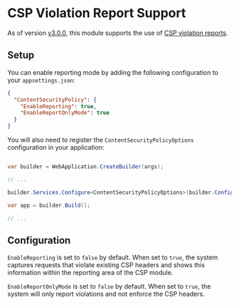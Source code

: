 ﻿# CSP Violation Report Support

As of version [v3.0.0](https://github.com/liamgold/xperience-community-csp-management/releases/tag/v3.0.0), this module supports the use of [CSP violation reports](https://developer.mozilla.org/en-US/docs/Web/HTTP/Headers/Content-Security-Policy/report-to).

## Setup

You can enable reporting mode by adding the following configuration to your `appsettings.json`:

```json
{
  "ContentSecurityPolicy": {
	"EnableReporting": true,
	"EnableReportOnlyMode": true
  }
}
```

You will also need to register the `ContentSecurityPolicyOptions` configuration in your application:

```csharp

var builder = WebApplication.CreateBuilder(args);

// ...

builder.Services.Configure<ContentSecurityPolicyOptions>(builder.Configuration.GetSection("ContentSecurityPolicy"));

var app = builder.Build();

// ...
```

## Configuration

`EnableReporting` is set to `false` by default. When set to `true`, the system captures requests that violate existing CSP headers and shows this information within the reporting area of the CSP module.

`EnableReportOnlyMode` is set to `false` by default. When set to `true`, the system will only report violations and not enforce the CSP headers.